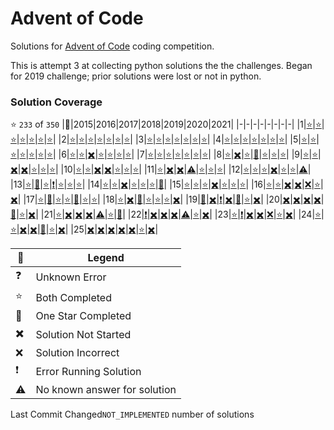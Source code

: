 # Advent of Code
Solutions for [Advent of Code](https://adventofcode.com/) coding competition.

This is attempt 3 at collecting python solutions the the challenges. Began for 2019 challenge; prior solutions were lost or not in python.

### Solution Coverage
:star: `233` of `350`
|:christmas_tree:|2015|2016|2017|2018|2019|2020|2021|
|-|-|-|-|-|-|-|-|
|1|[:star:](http://adventofcode.com/2015/day/1)|[:star:](http://adventofcode.com/2016/day/1)|[:star:](http://adventofcode.com/2017/day/1)|[:star:](http://adventofcode.com/2018/day/1)|[:star:](http://adventofcode.com/2019/day/1)|[:star:](http://adventofcode.com/2020/day/1)|[:star:](http://adventofcode.com/2021/day/1)|
|2|[:star:](http://adventofcode.com/2015/day/2)|[:star:](http://adventofcode.com/2016/day/2)|[:star:](http://adventofcode.com/2017/day/2)|[:star:](http://adventofcode.com/2018/day/2)|[:star:](http://adventofcode.com/2019/day/2)|[:star:](http://adventofcode.com/2020/day/2)|[:star:](http://adventofcode.com/2021/day/2)|
|3|[:star:](http://adventofcode.com/2015/day/3)|[:star:](http://adventofcode.com/2016/day/3)|[:star:](http://adventofcode.com/2017/day/3)|[:star:](http://adventofcode.com/2018/day/3)|[:star:](http://adventofcode.com/2019/day/3)|[:star:](http://adventofcode.com/2020/day/3)|[:star:](http://adventofcode.com/2021/day/3)|
|4|[:star:](http://adventofcode.com/2015/day/4)|[:star:](http://adventofcode.com/2016/day/4)|[:star:](http://adventofcode.com/2017/day/4)|[:star:](http://adventofcode.com/2018/day/4)|[:star:](http://adventofcode.com/2019/day/4)|[:star:](http://adventofcode.com/2020/day/4)|[:star:](http://adventofcode.com/2021/day/4)|
|5|[:star:](http://adventofcode.com/2015/day/5)|[:star:](http://adventofcode.com/2016/day/5)|[:star:](http://adventofcode.com/2017/day/5)|[:star:](http://adventofcode.com/2018/day/5)|[:star:](http://adventofcode.com/2019/day/5)|[:star:](http://adventofcode.com/2020/day/5)|[:star:](http://adventofcode.com/2021/day/5)|
|6|[:star:](http://adventofcode.com/2015/day/6)|[:star:](http://adventofcode.com/2016/day/6)|[:heavy_multiplication_x:](http://adventofcode.com/2017/day/6)|[:star:](http://adventofcode.com/2018/day/6)|[:star:](http://adventofcode.com/2019/day/6)|[:star:](http://adventofcode.com/2020/day/6)|[:star:](http://adventofcode.com/2021/day/6)|
|7|[:star:](http://adventofcode.com/2015/day/7)|[:star:](http://adventofcode.com/2016/day/7)|[:star:](http://adventofcode.com/2017/day/7)|[:star:](http://adventofcode.com/2018/day/7)|[:star:](http://adventofcode.com/2019/day/7)|[:star:](http://adventofcode.com/2020/day/7)|[:star:](http://adventofcode.com/2021/day/7)|
|8|[:star:](http://adventofcode.com/2015/day/8)|[:heavy_multiplication_x:](http://adventofcode.com/2016/day/8)|[:star:](http://adventofcode.com/2017/day/8)|[:low_brightness:](http://adventofcode.com/2018/day/8)|[:star:](http://adventofcode.com/2019/day/8)|[:star:](http://adventofcode.com/2020/day/8)|[:star:](http://adventofcode.com/2021/day/8)|
|9|[:star:](http://adventofcode.com/2015/day/9)|[:star:](http://adventofcode.com/2016/day/9)|[:heavy_multiplication_x:](http://adventofcode.com/2017/day/9)|[:heavy_multiplication_x:](http://adventofcode.com/2018/day/9)|[:star:](http://adventofcode.com/2019/day/9)|[:star:](http://adventofcode.com/2020/day/9)|[:star:](http://adventofcode.com/2021/day/9)|
|10|[:star:](http://adventofcode.com/2015/day/10)|[:star:](http://adventofcode.com/2016/day/10)|[:heavy_multiplication_x:](http://adventofcode.com/2017/day/10)|[:heavy_multiplication_x:](http://adventofcode.com/2018/day/10)|[:star:](http://adventofcode.com/2019/day/10)|[:star:](http://adventofcode.com/2020/day/10)|[:star:](http://adventofcode.com/2021/day/10)|
|11|[:star:](http://adventofcode.com/2015/day/11)|[:heavy_multiplication_x:](http://adventofcode.com/2016/day/11)|[:heavy_multiplication_x:](http://adventofcode.com/2017/day/11)|[:warning:](http://adventofcode.com/2018/day/11)|[:star:](http://adventofcode.com/2019/day/11)|[:star:](http://adventofcode.com/2020/day/11)|[:star:](http://adventofcode.com/2021/day/11)|
|12|[:star:](http://adventofcode.com/2015/day/12)|[:star:](http://adventofcode.com/2016/day/12)|[:star:](http://adventofcode.com/2017/day/12)|[:heavy_multiplication_x:](http://adventofcode.com/2018/day/12)|[:star:](http://adventofcode.com/2019/day/12)|[:star:](http://adventofcode.com/2020/day/12)|[:warning:](http://adventofcode.com/2021/day/12)|
|13|[:star:](http://adventofcode.com/2015/day/13)|[:low_brightness:](http://adventofcode.com/2016/day/13)|[:star:](http://adventofcode.com/2017/day/13)|[:exclamation:](http://adventofcode.com/2018/day/13)|[:star:](http://adventofcode.com/2019/day/13)|[:star:](http://adventofcode.com/2020/day/13)|[:star:](http://adventofcode.com/2021/day/13)|
|14|[:star:](http://adventofcode.com/2015/day/14)|[:star:](http://adventofcode.com/2016/day/14)|[:heavy_multiplication_x:](http://adventofcode.com/2017/day/14)|[:star:](http://adventofcode.com/2018/day/14)|[:star:](http://adventofcode.com/2019/day/14)|[:star:](http://adventofcode.com/2020/day/14)|[:low_brightness:](http://adventofcode.com/2021/day/14)|
|15|[:star:](http://adventofcode.com/2015/day/15)|[:star:](http://adventofcode.com/2016/day/15)|[:star:](http://adventofcode.com/2017/day/15)|[:heavy_multiplication_x:](http://adventofcode.com/2018/day/15)|[:star:](http://adventofcode.com/2019/day/15)|[:star:](http://adventofcode.com/2020/day/15)|[:star:](http://adventofcode.com/2021/day/15)|
|16|[:star:](http://adventofcode.com/2015/day/16)|[:star:](http://adventofcode.com/2016/day/16)|[:heavy_multiplication_x:](http://adventofcode.com/2017/day/16)|[:heavy_multiplication_x:](http://adventofcode.com/2018/day/16)|[:x:](http://adventofcode.com/2019/day/16)|[:star:](http://adventofcode.com/2020/day/16)|[:heavy_multiplication_x:](http://adventofcode.com/2021/day/16)|
|17|[:star:](http://adventofcode.com/2015/day/17)|[:low_brightness:](http://adventofcode.com/2016/day/17)|[:star:](http://adventofcode.com/2017/day/17)|[:star:](http://adventofcode.com/2018/day/17)|[:low_brightness:](http://adventofcode.com/2019/day/17)|[:star:](http://adventofcode.com/2020/day/17)|[:star:](http://adventofcode.com/2021/day/17)|
|18|[:star:](http://adventofcode.com/2015/day/18)|[:heavy_multiplication_x:](http://adventofcode.com/2016/day/18)|[:low_brightness:](http://adventofcode.com/2017/day/18)|[:star:](http://adventofcode.com/2018/day/18)|[:star:](http://adventofcode.com/2019/day/18)|[:star:](http://adventofcode.com/2020/day/18)|[:heavy_multiplication_x:](http://adventofcode.com/2021/day/18)|
|19|[:low_brightness:](http://adventofcode.com/2015/day/19)|[:heavy_multiplication_x:](http://adventofcode.com/2016/day/19)|[:exclamation:](http://adventofcode.com/2017/day/19)|[:heavy_multiplication_x:](http://adventofcode.com/2018/day/19)|[:low_brightness:](http://adventofcode.com/2019/day/19)|[:star:](http://adventofcode.com/2020/day/19)|[:heavy_multiplication_x:](http://adventofcode.com/2021/day/19)|
|20|[:heavy_multiplication_x:](http://adventofcode.com/2015/day/20)|[:heavy_multiplication_x:](http://adventofcode.com/2016/day/20)|[:heavy_multiplication_x:](http://adventofcode.com/2017/day/20)|[:heavy_multiplication_x:](http://adventofcode.com/2018/day/20)|[:low_brightness:](http://adventofcode.com/2019/day/20)|[:star:](http://adventofcode.com/2020/day/20)|[:heavy_multiplication_x:](http://adventofcode.com/2021/day/20)|
|21|[:star:](http://adventofcode.com/2015/day/21)|[:heavy_multiplication_x:](http://adventofcode.com/2016/day/21)|[:heavy_multiplication_x:](http://adventofcode.com/2017/day/21)|[:heavy_multiplication_x:](http://adventofcode.com/2018/day/21)|[:warning:](http://adventofcode.com/2019/day/21)|[:star:](http://adventofcode.com/2020/day/21)|[:low_brightness:](http://adventofcode.com/2021/day/21)|
|22|[:exclamation:](http://adventofcode.com/2015/day/22)|[:heavy_multiplication_x:](http://adventofcode.com/2016/day/22)|[:heavy_multiplication_x:](http://adventofcode.com/2017/day/22)|[:heavy_multiplication_x:](http://adventofcode.com/2018/day/22)|[:warning:](http://adventofcode.com/2019/day/22)|[:star:](http://adventofcode.com/2020/day/22)|[:heavy_multiplication_x:](http://adventofcode.com/2021/day/22)|
|23|[:star:](http://adventofcode.com/2015/day/23)|[:exclamation:](http://adventofcode.com/2016/day/23)|[:heavy_multiplication_x:](http://adventofcode.com/2017/day/23)|[:heavy_multiplication_x:](http://adventofcode.com/2018/day/23)|[:x:](http://adventofcode.com/2019/day/23)|[:star:](http://adventofcode.com/2020/day/23)|[:heavy_multiplication_x:](http://adventofcode.com/2021/day/23)|
|24|[:star:](http://adventofcode.com/2015/day/24)|[:star:](http://adventofcode.com/2016/day/24)|[:heavy_multiplication_x:](http://adventofcode.com/2017/day/24)|[:heavy_multiplication_x:](http://adventofcode.com/2018/day/24)|[:low_brightness:](http://adventofcode.com/2019/day/24)|[:star:](http://adventofcode.com/2020/day/24)|[:heavy_multiplication_x:](http://adventofcode.com/2021/day/24)|
|25|[:heavy_multiplication_x:](http://adventofcode.com/2015/day/25)|[:heavy_multiplication_x:](http://adventofcode.com/2016/day/25)|[:heavy_multiplication_x:](http://adventofcode.com/2017/day/25)|[:heavy_multiplication_x:](http://adventofcode.com/2018/day/25)|[:heavy_multiplication_x:](http://adventofcode.com/2019/day/25)|[:star:](http://adventofcode.com/2020/day/25)|[:heavy_multiplication_x:](http://adventofcode.com/2021/day/25)|

|:santa:|Legend|
|-|-|
|:question:|Unknown Error|
|:star:|Both Completed|
|:low_brightness:|One Star Completed|
|:heavy_multiplication_x:|Solution Not Started|
|:x:|Solution Incorrect|
|:exclamation:|Error Running Solution|
|:warning:|No known answer for solution|

Last Commit Changed`NOT_IMPLEMENTED` number of solutions


























































































































































